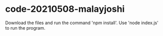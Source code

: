 # code-20210508-malayjoshi
Download the files and run the command 'npm install'.
Use 'node index.js' to run the program.
